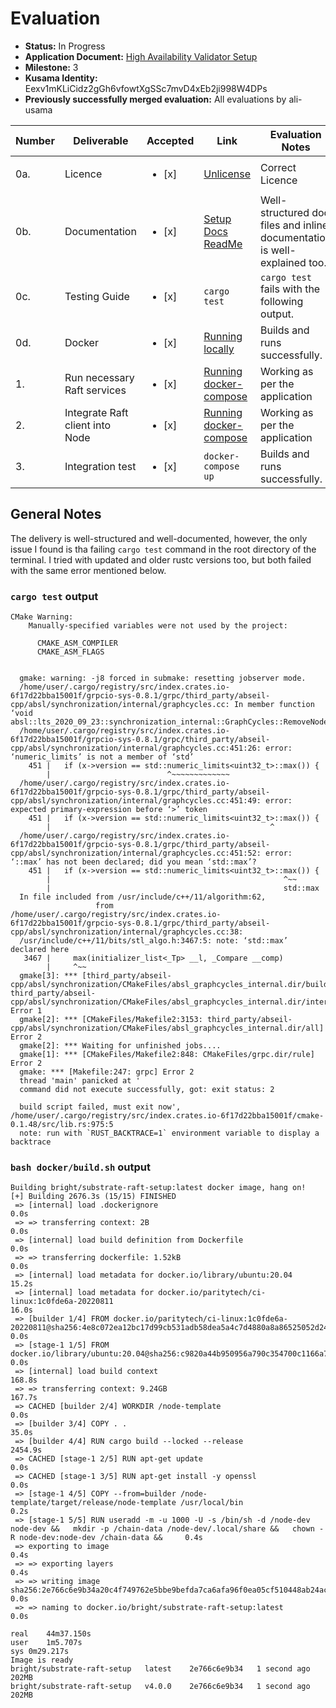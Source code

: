 # Evaluation

- **Status:** In Progress
- **Application Document:** [High Availability Validator Setup](https://github.com/w3f/Grants-Program/blob/master/applications/High_availability_validator_setup.md)
- **Milestone:** 3
- **Kusama Identity:** Eexv1mKLiCidz2gGh6vfowtXgSSc7mvD4xEb2ji998W4DPs
- **Previously successfully merged evaluation:** All evaluations by ali-usama

| Number | Deliverable                     | Accepted               | Link                                                                                                                                                                                     | Evaluation Notes                                                          |
|--------|---------------------------------|------------------------|------------------------------------------------------------------------------------------------------------------------------------------------------------------------------------------|---------------------------------------------------------------------------|
| 0a.    | Licence                         | <ul><li>[x] </li></ul> | [Unlicense](https://github.com/bright/substrate-raft-setup/blob/milestone-3/LICENSE)                                                                                                     | Correct Licence                                                           |
| 0b.    | Documentation                   | <ul><li>[x] </li></ul> | [Setup Docs](https://github.com/bright/substrate-raft-setup/blob/milestone-3/docs/rust-setup.md)<br/>[ReadMe](https://github.com/bright/substrate-raft-setup/blob/milestone-3/README.md) | Well-structured doc files and inline documentation is well-explained too. |
| 0c.    | Testing Guide                   | <ul><li>[x] </li></ul> | `cargo test`                                                                                                                                                                             | `cargo test` fails with the following output.                             |
| 0d.    | Docker                          | <ul><li>[x] </li></ul> | [Running locally](https://github.com/bright/substrate-raft-setup/blob/milestone-3/README.md#running-locally-1)                                                                           | Builds and runs successfully.                                             |
| 1.     | Run necessary Raft services     | <ul><li>[x] </li></ul> | [Running docker-compose](https://github.com/bright/substrate-raft-setup/blob/milestone-3/README.md#running-docker-compose-1)                                                             | Working as per the application                                            |
| 2.     | Integrate Raft client into Node | <ul><li>[x] </li></ul> | [Running docker-compose](https://github.com/bright/substrate-raft-setup/blob/milestone-3/README.md#running-docker-compose-1)                                                             | Working as per the application                                            |
| 3.     | Integration test                | <ul><li>[x] </li></ul> | `docker-compose up`                                                                                                                                                                      | Builds and runs successfully.                                             |


## General Notes

The delivery is well-structured and well-documented, however, the only issue I found is tha failing `cargo test` command in the root directory of the terminal. I tried with updated and older rustc versions too, but both failed with the same error mentioned below.

### `cargo test` output
```
CMake Warning:
    Manually-specified variables were not used by the project:

      CMAKE_ASM_COMPILER
      CMAKE_ASM_FLAGS


  gmake: warning: -j8 forced in submake: resetting jobserver mode.
  /home/user/.cargo/registry/src/index.crates.io-6f17d22bba15001f/grpcio-sys-0.8.1/grpc/third_party/abseil-cpp/absl/synchronization/internal/graphcycles.cc: In member function ‘void absl::lts_2020_09_23::synchronization_internal::GraphCycles::RemoveNode(void*)’:
  /home/user/.cargo/registry/src/index.crates.io-6f17d22bba15001f/grpcio-sys-0.8.1/grpc/third_party/abseil-cpp/absl/synchronization/internal/graphcycles.cc:451:26: error: ‘numeric_limits’ is not a member of ‘std’
    451 |   if (x->version == std::numeric_limits<uint32_t>::max()) {
        |                          ^~~~~~~~~~~~~~
  /home/user/.cargo/registry/src/index.crates.io-6f17d22bba15001f/grpcio-sys-0.8.1/grpc/third_party/abseil-cpp/absl/synchronization/internal/graphcycles.cc:451:49: error: expected primary-expression before ‘>’ token
    451 |   if (x->version == std::numeric_limits<uint32_t>::max()) {
        |                                                 ^
  /home/user/.cargo/registry/src/index.crates.io-6f17d22bba15001f/grpcio-sys-0.8.1/grpc/third_party/abseil-cpp/absl/synchronization/internal/graphcycles.cc:451:52: error: ‘::max’ has not been declared; did you mean ‘std::max’?
    451 |   if (x->version == std::numeric_limits<uint32_t>::max()) {
        |                                                    ^~~
        |                                                    std::max
  In file included from /usr/include/c++/11/algorithm:62,
                   from /home/user/.cargo/registry/src/index.crates.io-6f17d22bba15001f/grpcio-sys-0.8.1/grpc/third_party/abseil-cpp/absl/synchronization/internal/graphcycles.cc:38:
  /usr/include/c++/11/bits/stl_algo.h:3467:5: note: ‘std::max’ declared here
   3467 |     max(initializer_list<_Tp> __l, _Compare __comp)
        |     ^~~
  gmake[3]: *** [third_party/abseil-cpp/absl/synchronization/CMakeFiles/absl_graphcycles_internal.dir/build.make:76: third_party/abseil-cpp/absl/synchronization/CMakeFiles/absl_graphcycles_internal.dir/internal/graphcycles.cc.o] Error 1
  gmake[2]: *** [CMakeFiles/Makefile2:3153: third_party/abseil-cpp/absl/synchronization/CMakeFiles/absl_graphcycles_internal.dir/all] Error 2
  gmake[2]: *** Waiting for unfinished jobs....
  gmake[1]: *** [CMakeFiles/Makefile2:848: CMakeFiles/grpc.dir/rule] Error 2
  gmake: *** [Makefile:247: grpc] Error 2
  thread 'main' panicked at '
  command did not execute successfully, got: exit status: 2

  build script failed, must exit now', /home/user/.cargo/registry/src/index.crates.io-6f17d22bba15001f/cmake-0.1.48/src/lib.rs:975:5
  note: run with `RUST_BACKTRACE=1` environment variable to display a backtrace
```

### `bash docker/build.sh` output
```
Building bright/substrate-raft-setup:latest docker image, hang on!
[+] Building 2676.3s (15/15) FINISHED                                                                                                                                                 
 => [internal] load .dockerignore                                                                                                                                                0.0s
 => => transferring context: 2B                                                                                                                                                  0.0s
 => [internal] load build definition from Dockerfile                                                                                                                             0.0s
 => => transferring dockerfile: 1.52kB                                                                                                                                           0.0s
 => [internal] load metadata for docker.io/library/ubuntu:20.04                                                                                                                 15.2s
 => [internal] load metadata for docker.io/paritytech/ci-linux:1c0fde6a-20220811                                                                                                16.0s
 => [builder 1/4] FROM docker.io/paritytech/ci-linux:1c0fde6a-20220811@sha256:4e8c072ea12bc17d99cb531adb58dea5a4c7d4880a8a86525052d24d1454e89e                                   0.0s
 => [stage-1 1/5] FROM docker.io/library/ubuntu:20.04@sha256:c9820a44b950956a790c354700c1166a7ec648bc0d215fa438d3a339812f1d01                                                    0.0s
 => [internal] load build context                                                                                                                                              168.8s
 => => transferring context: 9.24GB                                                                                                                                            167.7s
 => CACHED [builder 2/4] WORKDIR /node-template                                                                                                                                  0.0s
 => [builder 3/4] COPY . .                                                                                                                                                      35.0s
 => [builder 4/4] RUN cargo build --locked --release                                                                                                                          2454.9s
 => CACHED [stage-1 2/5] RUN apt-get update                                                                                                                                      0.0s 
 => CACHED [stage-1 3/5] RUN apt-get install -y openssl                                                                                                                          0.0s 
 => [stage-1 4/5] COPY --from=builder /node-template/target/release/node-template /usr/local/bin                                                                                 0.2s 
 => [stage-1 5/5] RUN useradd -m -u 1000 -U -s /bin/sh -d /node-dev node-dev &&   mkdir -p /chain-data /node-dev/.local/share &&   chown -R node-dev:node-dev /chain-data &&     0.4s 
 => exporting to image                                                                                                                                                           0.4s 
 => => exporting layers                                                                                                                                                          0.4s 
 => => writing image sha256:2e766c6e9b34a20c4f749762e5bbe9befda7ca6afa96f0ea05cf510448ab24ac                                                                                     0.0s
 => => naming to docker.io/bright/substrate-raft-setup:latest                                                                                                                    0.0s

real	44m37.150s
user	1m5.707s
sys	0m29.217s
Image is ready
bright/substrate-raft-setup   latest    2e766c6e9b34   1 second ago   202MB
bright/substrate-raft-setup   v4.0.0    2e766c6e9b34   1 second ago   202MB
```